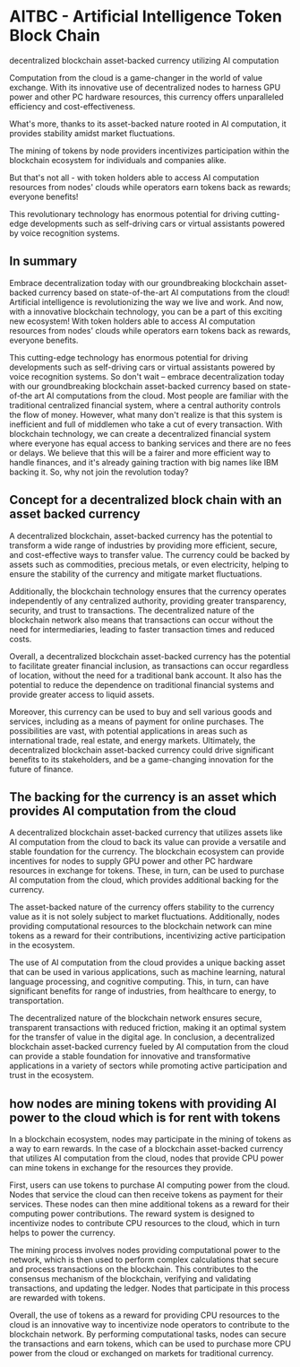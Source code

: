 # AITBC - Artificial Intelligence Token Block Chain
decentralized blockchain asset-backed currency utilizing AI computation

Computation from the cloud is a game-changer in the world of value exchange. 
With its innovative use of decentralized nodes to harness GPU power and other PC hardware resources, 
this currency offers unparalleled efficiency and cost-effectiveness.

What's more, thanks to its asset-backed nature rooted in AI computation, 
it provides stability amidst market fluctuations.

The mining of tokens by node providers incentivizes participation within the blockchain ecosystem 
for individuals and companies alike.

But that's not all - with token holders able to access AI computation resources from nodes' clouds 
while operators earn tokens back as rewards; everyone benefits! 

This revolutionary technology has enormous potential for driving cutting-edge developments such as 
self-driving cars or virtual assistants powered by voice recognition systems.

## In summary
Embrace decentralization today with our groundbreaking blockchain asset-backed currency based on state-of-the-art AI computations from the cloud!
Artificial intelligence is revolutionizing the way we live and work.
And now, with a innovative blockchain technology, you can be a part of this exciting new ecosystem! 
With token holders able to access AI computation resources from nodes' clouds while operators earn tokens back as rewards, everyone benefits. 

This cutting-edge technology has enormous potential for driving developments such as self-driving cars or virtual assistants powered by voice recognition systems. So don't wait – embrace decentralization today with our groundbreaking blockchain asset-backed currency based on state-of-the art AI computations from the cloud.  Most people are familiar with the traditional centralized financial system, where a central authority controls the flow of money. However, what many don't realize is that this system is inefficient and full of middlemen who take a cut of every transaction. With blockchain technology, we can create a decentralized financial system where everyone has equal access to banking services and there are no fees or delays. We believe that this will be a fairer and more efficient way to handle finances, and it's already gaining traction with big names like IBM backing it. So, why not join the revolution today?

## Concept for a decentralized block chain with an asset backed currency 
A decentralized blockchain, asset-backed currency has the potential to transform a wide range of industries by providing more efficient, secure, and cost-effective ways to transfer value. The currency could be backed by assets such as commodities, precious metals, or even electricity, helping to ensure the stability of the currency and mitigate market fluctuations.

Additionally, the blockchain technology ensures that the currency operates independently of any centralized authority, providing greater transparency, security, and trust to transactions. The decentralized nature of the blockchain network also means that transactions can occur without the need for intermediaries, leading to faster transaction times and reduced costs.

Overall, a decentralized blockchain asset-backed currency has the potential to facilitate greater financial inclusion, as transactions can occur regardless of location, without the need for a traditional bank account. It also has the potential to reduce the dependence on traditional financial systems and provide greater access to liquid assets.

Moreover, this currency can be used to buy and sell various goods and services, including as a means of payment for online purchases. The possibilities are vast, with potential applications in areas such as international trade, real estate, and energy markets. Ultimately, the decentralized blockchain asset-backed currency could drive significant benefits to its stakeholders, and be a game-changing innovation for the future of finance.

## The backing for the currency is an asset which provides AI computation from the cloud
A decentralized blockchain asset-backed currency that utilizes assets like AI computation from the cloud to back its value can provide a versatile and stable foundation for the currency. The blockchain ecosystem can provide incentives for nodes to supply GPU power and other PC hardware resources in exchange for tokens. These, in turn, can be used to purchase AI computation from the cloud, which provides additional backing for the currency.

The asset-backed nature of the currency offers stability to the currency value as it is not solely subject to market fluctuations. Additionally, nodes providing computational resources to the blockchain network can mine tokens as a reward for their contributions, incentivizing active participation in the ecosystem.

The use of AI computation from the cloud provides a unique backing asset that can be used in various applications, such as machine learning, natural language processing, and cognitive computing. This, in turn, can have significant benefits for range of industries, from healthcare to energy, to transportation.

The decentralized nature of the blockchain network ensures secure, transparent transactions with reduced friction, making it an optimal system for the transfer of value in the digital age. In conclusion, a decentralized blockchain asset-backed currency fueled by AI computation from the cloud can provide a stable foundation for innovative and transformative applications in a variety of sectors while promoting active participation and trust in the ecosystem.

## how nodes are mining tokens with providing AI power to the cloud which is for rent with tokens
In a blockchain ecosystem, nodes may participate in the mining of tokens as a way to earn rewards. In the case of a blockchain asset-backed currency that utilizes AI computation from the cloud, nodes that provide CPU power can mine tokens in exchange for the resources they provide.

First, users can use tokens to purchase AI computing power from the cloud. Nodes that service the cloud can then receive tokens as payment for their services. These nodes can then mine additional tokens as a reward for their computing power contributions. The reward system is designed to incentivize nodes to contribute CPU resources to the cloud, which in turn helps to power the currency.

The mining process involves nodes providing computational power to the network, which is then used to perform complex calculations that secure and process transactions on the blockchain. This contributes to the consensus mechanism of the blockchain, verifying and validating transactions, and updating the ledger. Nodes that participate in this process are rewarded with tokens.

Overall, the use of tokens as a reward for providing CPU resources to the cloud is an innovative way to incentivize node operators to contribute to the blockchain network. By performing computational tasks, nodes can secure the transactions and earn tokens, which can be used to purchase more CPU power from the cloud or exchanged on markets for traditional currency.
